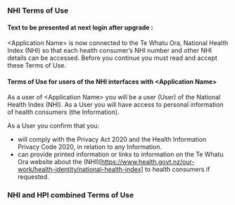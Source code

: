 

### NHI Terms of Use

#### Text to be presented at next login after upgrade :
\<Application Name> is now connected to the Te Whatu Ora, National Health Index (NHI) so that each health consumer’s NHI number and other NHI details can be accessed. Before you continue you must read and accept these Terms of Use.

#### Terms of Use for users of the NHI interfaces with \<Application Name>

As a user of \<Application Name> you will be a user (User) of the National Health Index (NHI). As a User you will have access to personal information of health consumers (the Information). 

As a User you confirm that you:
* will comply with the Privacy Act 2020 and the Health Information Privacy Code 2020, in relation to any Information.
* can provide printed information or links to information on the Te Whatu Ora website about the (NHI)[https://www.health.govt.nz/our-work/health-identity/national-health-index] to health consumers if requested.


### NHI and HPI combined Terms of Use
